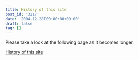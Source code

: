 ```yaml
---
title: History of this site
post_id: '3217'
date: '2004-12-28T00:00:00+09:00'
draft: false
tag: []
---
```


Please take a look at the following page as it becomes longer.

[History of this site](/category/archives)